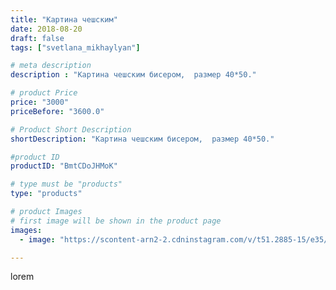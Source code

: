 ```yaml
---
title: "Картина чешским"
date: 2018-08-20
draft: false
tags: ["svetlana_mikhaylyan"]

# meta description
description : "Картина чешским бисером,  размер 40*50."

# product Price
price: "3000"
priceBefore: "3600.0"

# Product Short Description
shortDescription: "Картина чешским бисером,  размер 40*50."

#product ID
productID: "BmtCDoJHMoK"

# type must be "products"
type: "products"

# product Images
# first image will be shown in the product page
images:
  - image: "https://scontent-arn2-2.cdninstagram.com/v/t51.2885-15/e35/38707100_1018822838298560_3003572283378761728_n.jpg?se=7&tp=1&_nc_ht=scontent-arn2-2.cdninstagram.com&_nc_cat=108&_nc_ohc=ptmjEa39BgMAX95kz8I&oh=57abf2b1b6487c8f8a1c6d5ffa75096b&oe=607265BB&ig_cache_key=MTg1MDE0NDA2NzI3MzE0ODkzOA%3D%3D.2"

---
```

lorem
